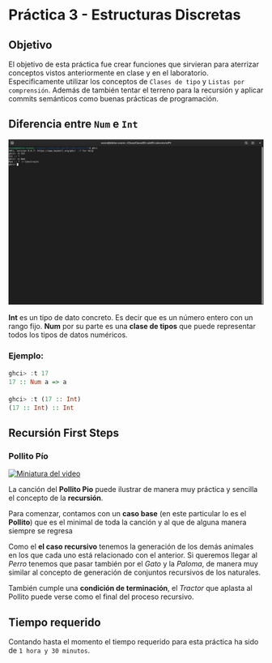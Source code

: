 # Práctica 3 - Estructuras Discretas

## Objetivo
El objetivo de esta práctica fue crear funciones que sirvieran para aterrizar conceptos vistos anteriormente en clase y en el laboratorio. 
Especificamente utilizar los conceptos de `Clases de tipo` y `Listas por comprensión`.
Además de también tentar el terreno para la recursión y aplicar commits semánticos como buenas prácticas de programación.

## Diferencia entre `Num` e `Int`

![Imágen de la Consola comparando Num e Int](https://github.com/evanrock520-ciencias/ED-Laboratorio/blob/main/P3/Images/NumInt.png)

**Int** es un tipo de dato concreto. Es decir que es un número entero con un rango fijo.
**Num** por su parte es una **clase de tipos** que puede representar todos los tipos de datos numéricos. 

### Ejemplo:
```haskell
ghci> :t 17
17 :: Num a => a

ghci> :t (17 :: Int)
(17 :: Int) :: Int

```


## Recursión First Steps

### Pollito Pío
[![Miniatura del video](https://img.youtube.com/vi/dhsy6epaJGs/0.jpg)](https://www.youtube.com/watch?v=dhsy6epaJGs)

La canción del **Pollito Pio** puede ilustrar de manera muy práctica y sencilla el concepto de la **recursión**. 


Para comenzar, contamos con un **caso base** (en este particular lo es el **Pollito**) que es el minimal de toda la canción y al que de alguna manera siempre se regresa


Como el **el caso recursivo** tenemos la generación de los demás animales en los que cada uno está relacionado con el anterior. Si queremos llegar al *Perro* tenemos que pasar también por el *Gato* y la *Paloma*, de manera muy similar al concepto de generación de conjuntos recursivos de los naturales. 


También cumple una **condición de terminación**, el *Tractor* que aplasta al Pollito puede verse como el final del proceso recursivo.  

## Tiempo requerido
Contando hasta el momento el tiempo requerido para esta práctica ha sido de `1 hora y 30 minutos`.  
